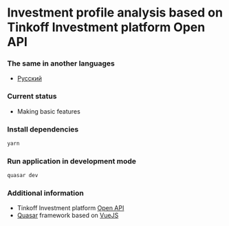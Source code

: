# Investment profile analysis based on Tinkoff Investment platform Open API

### The same in another languages

* [Русский](README.RU.md)

### Current status

* Making basic features
### Install dependencies
```bash
yarn
```

### Run application in development mode
```bash
quasar dev
```

### Additional information

* Tinkoff Investment platform [Open API](https://tinkoffcreditsystems.github.io/invest-openapi/)
* [Quasar](https://quasar.dev/) framework based on [VueJS](https://v3.vuejs.org/)
